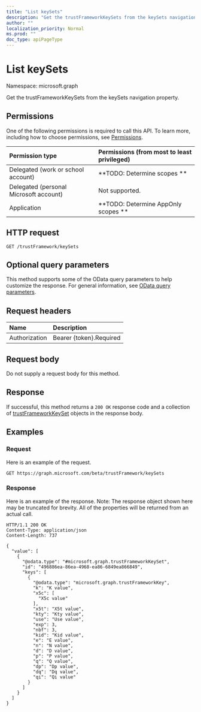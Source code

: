 ```yaml
---
title: "List keySets"
description: "Get the trustFrameworkKeySets from the keySets navigation property."
author: ""
localization_priority: Normal
ms.prod: ""
doc_type: apiPageType
---
```


# List keySets

Namespace: microsoft.graph

Get the trustFrameworkKeySets from the keySets navigation property.

## Permissions
One of the following permissions is required to call this API. To learn more, including how to choose permissions, see [Permissions](/concepts/permissions-reference.md).

|Permission type|Permissions (from most to least privileged)|
|:---|:---|
|Delegated (work or school account)|**TODO: Determine scopes **|
|Delegated (personal Microsoft account)|Not supported.|
|Application|**TODO: Determine AppOnly scopes **|

## HTTP request
<!-- {
  "blockType": "ignored"
}
-->
``` http
GET /trustFramework/keySets
```

## Optional query parameters
This method supports some of the OData query parameters to help customize the response. For general information, see [OData query parameters](/graph/query-parameters).

## Request headers
|Name|Description|
|:---|:---|
|Authorization|Bearer {token}.Required|

## Request body
Do not supply a request body for this method.

## Response
If successful, this method returns a `200 OK` response code and a collection of [trustFrameworkKeySet](../resources/trustframeworkkeyset.md) objects in the response body.

## Examples

### Request
Here is an example of the request.
<!-- {
  "blockType": "request",
  "name": "get_trustframeworkkeyset"
}
-->
``` http
GET https://graph.microsoft.com/beta/trustFramework/keySets
```

### Response
Here is an example of the response. Note: The response object shown here may be truncated for brevity. All of the properties will be returned from an actual call.
<!-- {
  "blockType": "response",
  "truncated": true,
  "@odata.type": "collection(microsoft.graph.trustframeworkkeyset)"
}
-->
``` http
HTTP/1.1 200 OK
Content-Type: application/json
Content-Length: 737

{
  "value": [
    {
      "@odata.type": "#microsoft.graph.trustFrameworkKeySet",
      "id": "496886ea-86ea-4968-ea86-6849ea866849",
      "keys": [
        {
          "@odata.type": "microsoft.graph.trustFrameworkKey",
          "k": "K value",
          "x5c": [
            "X5c value"
          ],
          "x5t": "X5t value",
          "kty": "Kty value",
          "use": "Use value",
          "exp": 3,
          "nbf": 3,
          "kid": "Kid value",
          "e": "E value",
          "n": "N value",
          "d": "D value",
          "p": "P value",
          "q": "Q value",
          "dp": "Dp value",
          "dq": "Dq value",
          "qi": "Qi value"
        }
      ]
    }
  ]
}
```

